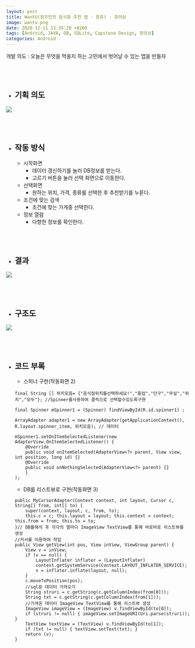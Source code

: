 ```yaml
---
layout: post
title: WantU(원주민의 음식점 추천 앱 - 원츄) - 장려상
image: wantu.png
date: 2020-12-11 13:35:20 +0200
tags: [Android, JAVA, DB, SQLite, Capstone Design, 장려상]
categories: Android
---
```



개발 의도 : 오늘은 무엇을 먹을지 하는 고민에서 벗어날 수 있는 앱을 만들자
<br><br><br><br>



+ ## 기획 의도 
![]({{site.baseurl}}/images/DB/1.PNG)
<br><br><br><br>

+ ## 작동 방식
    + 시작화면
        + 데이터 갱신하기를 눌러 DB정보를 받는다.
        + 고르기 버튼을 눌러 선택 화면으로 이동한다.
    + 선택화면
        + 원하는 위치, 가격, 종류를 선택한 후 추천받기를 누룬다.
    + 조건에 맞는 검색
        + 조건에 맞는 가게중 선택한다.
    + 정보 열람
        + 다향한 정보를 확인한다.
<br><br><br><br>

+ ## 결과
![]({{site.baseurl}}/images/DB/ing.png)
<br><br><br><br>

+ ## 구조도
![]({{site.baseurl}}/images/DB/structure.jpg)
<br><br><br><br>

+ ## 코드 부록
    + 스피너 구현(작동화면 2)

    ```
    final String [] 위치모음= {"음식점위치를선택하세요!","흥업","단구","무실","위치","모두"}; //Spinner를사용하여 클릭으로 선택할수있도록구현

    final Spinner mSpinner1 = (Spinner) findViewById(R.id.spinner1) ;

    ArrayAdapter adapter1 = new ArrayAdapter(getApplicationContext(), R.layout.spinner_item, 위치모음); // 데이터

    mSpinner1.setOnItemSelectedListener(new AdapterView.OnItemSelectedListener() {
        @Override
        public void onItemSelected(AdapterView<?> parent, View view, int position, long id) {}
        @Override
        public void onNothingSelected(AdapterView<?> parent) {}
        }
    );

    ```

    + DB를 리스트뷰로 구현(작동화면 3)

    ```
    public MyCursorAdapter(Context context, int layout, Cursor c, String[] from, int[] to) {
        super(context, layout, c, from, to);
        this.c = c; this.layout = layout; this.context = context; this.from = from; this.to = to;
    }// DB를해석 후 각각의 열마다 ImageView TextView를 통해 바로바로 리스트뷰를 생성
    //커서를 이용하여 작업
    public View getView(int pos, View inView, ViewGroup parent) {
        View v = inView;
        if (v == null) {
            LayoutInflater inflater = (LayoutInflater) 
            context.getSystemService(Context.LAYOUT_INFLATER_SERVICE);
            v = inflater.inflate(layout, null);
        }
        c.moveToPosition(pos);
        //sql문 데이터 가져오기
        String struri = c.getString(c.getColumnIndex(from[0]));
        String txt = c.getString(c.getColumnIndex(from[1]));
        //가져온 데이터 ImageView TextView를 통해 리스트뷰 생성
        ImageView imageView = (ImageView) v.findViewById(to[0]);
        if (struri != null) { imageView.setImageURI(Uri.parse(struri)); }
        TextView textView = (TextView) v.findViewById(to[1]);
        if (txt != null) { textView.setText(txt); }
        return (v);
    }

    ```







